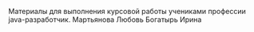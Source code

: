 Материалы для выполнения курсовой работы учениками профессии java-разработчик. 
Мартьянова Любовь
Богатырь Ирина
